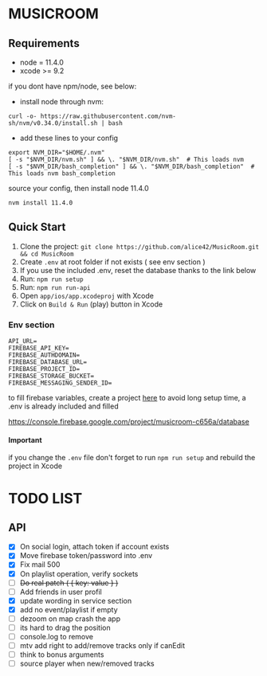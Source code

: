 # MUSICROOM

## Requirements

- node = 11.4.0
- xcode >= 9.2

if you dont have npm/node, see below:

- install node through nvm:

```
curl -o- https://raw.githubusercontent.com/nvm-sh/nvm/v0.34.0/install.sh | bash
```

- add these lines to your config

```
export NVM_DIR="$HOME/.nvm"
[ -s "$NVM_DIR/nvm.sh" ] && \. "$NVM_DIR/nvm.sh"  # This loads nvm
[ -s "$NVM_DIR/bash_completion" ] && \. "$NVM_DIR/bash_completion"  # This loads nvm bash_completion
```

source your config, then install node 11.4.0

```
nvm install 11.4.0
```

## Quick Start

1. Clone the project: `git clone https://github.com/alice42/MusicRoom.git && cd MusicRoom`
2. Create `.env` at root folder if not exists ( see env section )
3. If you use the included .env, reset the database thanks to the link below
4. Run: `npm run setup`
5. Run: `npm run run-api`
6. Open `app/ios/app.xcodeproj` with Xcode
7. Click on `Build & Run` (play) button in Xcode

### Env section

```
API_URL=
FIREBASE_API_KEY=
FIREBASE_AUTHDOMAIN=
FIREBASE_DATABASE_URL=
FIREBASE_PROJECT_ID=
FIREBASE_STORAGE_BUCKET=
FIREBASE_MESSAGING_SENDER_ID=
```

to fill firebase variables, create a project [here](https://console.firebase.google.com) 
to avoid long setup time, a .env is already included and filled

https://console.firebase.google.com/project/musicroom-c656a/database

#### Important

if you change the `.env` file don't forget to run `npm run setup` and rebuild the project in Xcode

# TODO LIST

## API

- [x] On social login, attach token if account exists
- [x] Move firebase token/password into .env
- [x] Fix mail 500
- [x] On playlist operation, verify sockets
- [ ] ~~Do real patch ( { key: value } )~~
- [ ] Add friends in user profil
- [x] update wording in service section
- [x] add no event/playlist if empty
- [ ] dezoom on map crash the app
- [ ] its hard to drag the position
- [ ] console.log to remove
- [ ] mtv add right to add/remove tracks only if canEdit
- [ ] think to bonus arguments
- [ ] source player when new/removed tracks